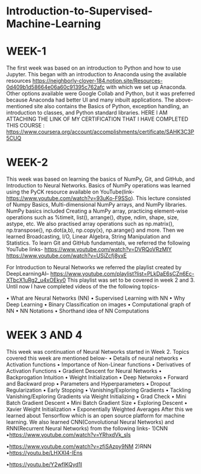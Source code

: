 # Introduction-to-Supervised-Machine-Learning
# WEEK-1 
The first week was based on an introduction to Python and how to use Jupyter. This began with an introduction to Anaconda using the available resources 
https://neighborly-clover-184.notion.site/Resources-0d409b1d58664e06a60c91395c762afc with which we set up Anaconda. Other options available were Google Collab and Python, but it was preferred because Anaconda had better UI and many inbuilt applications.
The above-mentioned site also contains the Basics of Python, exception handling, an introduction to classes, and Python standard libraries.
HERE I AM ATTACHING THE LINK OF MY  CERTIFICATION THAT I HAVE COMPLETED THIS COURSE : https://www.coursera.org/account/accomplishments/certificate/SAHK3C3P5CUQ

# WEEK-2 
This week was based on learning the basics of NumPy, Git, and GitHub, and Introduction to Neural Networks.
Basics of NumPy operations was learned using the PyCK resource available on YouTube(link- https://www.youtube.com/watch?v=93uKo-F9SSo). This lecture consisted of Numpy Basics, Multi-dimensional NumPy arrays, and NumPy libraries.
NumPy basics included Creating a NumPy array, practicing element-wise operations such as %timeit, list(), arrange(), dtype, ndim, shape, size, astype, etc. We also practised array operations such as np.matrix(), np.transpose(), np.dot(a,b), np.copy(x), np.arange() and more.
Then we learned Broadcasting, I/O, Linear Algebra, String Manipulation and Statistics.
To learn Git and GitHub fundamentals, we referred the following YouTube links-
https://www.youtube.com/watch?v=DVRQoVRzMIY
https://www.youtube.com/watch?v=USjZcfj8yxE

For Introduction to Neural Networks we referred the playlist created by DeepLearningAI–
https://www.youtube.com/playlist?list=PLkDaE6sCZn6Ec-XTbcX1uRg2_u4xOEky0
This playlist was set to be covered in week 2 and 3.
Until now I have completed videos of the the following topics-

• What are Neural Networks (NN)
• Supervised Learning with NN
• Why Deep Learning
• Binary Classification on images
• Computational graph of NN
• NN Notations
• Shorthand idea of NN Computations

# WEEK 3 AND 4 
This week was continuation of Neural Networks started in Week 2.
Topics covered this week are mentioned below-
• Details of neural networks
• Activation functions
• Importance of Non-Linear functions
• Derivatives of Activation Functions
• Gradient Descent for Neural Networks
• Backprogation Intuition
• Weight Initialization
• Deep Netwroks
• Forward and Backward prop
• Parameters and Hyperparameters
• Dropout Regularization
• Early Stopping
• Vanishing/Exploring Gradients
• Tackling Vanishing/Exploring Gradients via Weight Initializing
• Grad Check
• Mini Batch Gradient Descent
• Mini Batch Gradient Size
• Exploring Descent
• Xavier Weight Initialization
• Exponentially Weighted Averages
After this we learned about Tensorflow which is an open source platform for machine learning.
We also learned CNN(Convolutional Neural Networks) and RNN(Recurrent Neural Networks) from the following links-
1)CNN
•https://www.youtube.com/watch?v=YRhxdVk_sIs

•https://www.youtube.com/watch?v=zfiSAzpy9NM
2)RNN
•https://youtu.be/LHXXI4-IEns

•https://youtu.be/Y2wfIKQyd1I
